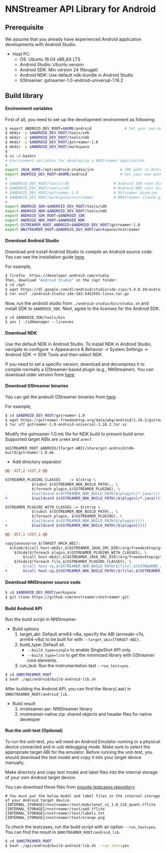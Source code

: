 # NNStreamer API Library for Android

## Prerequisite

We assume that you already have experienced Android application developments with Android Studio.

 * Host PC:
   * OS: Ubuntu 16.04 x86_64 LTS
   * Android Studio: Ubuntu version
   * Android SDK: Min version 24 (Nougat)
   * Android NDK: Use default ndk-bundle in Android Studio
   * GStreamer: gstreamer-1.0-android-universal-1.16.2

## Build library

#### Environment variables

First of all, you need to set-up the development environment as following:

```bash
$ export ANDROID_DEV_ROOT=$HOME/android               # Set your own path (The default path will be "$HOME/Android".)
$ mkdir -p $ANDROID_DEV_ROOT/tools/sdk
$ mkdir -p $ANDROID_DEV_ROOT/tools/ndk
$ mkdir -p $ANDROID_DEV_ROOT/gstreamer-1.0
$ mkdir -p $ANDROID_DEV_ROOT/workspace
$
$ vi ~/.bashrc
# Environment variables for developing a NNStreamer application
#
export JAVA_HOME=/opt/android-studio/jre            # JRE path in Android Studio
export ANDROID_DEV_ROOT=$HOME/android               # Set your own path (The default path will be "$HOME/Android".)
#
# $ANDROID_DEV_ROOT/tools/sdk                    # Android SDK root directory (default location: $HOME/Android/Sdk)
# $ANDROID_DEV_ROOT/tools/ndk                    # Android NDK root directory (default location: $HOME/Android/Sdk/ndk/<ndk-version>)
# $ANDROID_DEV_ROOT/gstreamer-1.0                # GStreamer binaries
# $ANDROID_DEV_ROOT/workspace/nnstreamer         # NNStreamer cloned git repository
#
export ANDROID_SDK=$ANDROID_DEV_ROOT/tools/sdk
export ANDROID_NDK=$ANDROID_DEV_ROOT/tools/ndk
export ANDROID_SDK_ROOT=$ANDROID_SDK
export ANDROID_NDK_ROOT=$ANDROID_NDK
export GSTREAMER_ROOT_ANDROID=$ANDROID_DEV_ROOT/gstreamer-1.0
export NNSTREAMER_ROOT=$ANDROID_DEV_ROOT/workspace/nnstreamer
```

#### Download Android Studio

Download and install Android Studio to compile an Android source code.
You can see the installation guide [here](https://developer.android.com/studio/install).

For example,
```bash
$ firefox  https://developer.android.com/studio
Then, download "Android Studio" in the /opt folder.
$ cd /opt
$ wget https://dl.google.com/dl/android/studio/ide-zips/3.4.0.18/android-studio-ide-183.5452501-linux.tar.gz
$ tar xvzf ./android-studio-ide-183.5452501-linux.tar.gz
```

Now, run the android studio from `./android-studio/bin/studio.sh` and install SDK to `$ANDROID_SDK`.
Next, agree to the licenses for the Android SDK.
```
$ cd $ANDROID_SDK/tools/bin
$ yes | ./sdkmanager --licenses
```

#### Download NDK

Use the default NDK in Android Studio.
To install NDK in Android Studio, navigate to configure -> Appearance & Behavior -> System Settings -> Android SDK -> SDK Tools and then select NDK.

If you need to set a specific version, download and decompress it to compile normally a GStreamer-based plugin (e.g., NNStreamer).
You can download older version from [here](https://developer.android.com/ndk/downloads/older_releases.html).

#### Download GStreamer binaries

You can get the prebuilt GStreamer binaries from [here](https://gstreamer.freedesktop.org/data/pkg/android/).

For example,
```bash
$ cd $ANDROID_DEV_ROOT/gstreamer-1.0
$ wget https://gstreamer.freedesktop.org/data/pkg/android/1.16.2/gstreamer-1.0-android-universal-1.16.2.tar.xz
$ tar xJf gstreamer-1.0-android-universal-1.16.2.tar.xz
```

Modify the gstreamer-1.0.mk file for NDK build to prevent build error.
Supported target ABIs are `arm64` and `armv7`.

```
$GSTREAMER_ROOT_ANDROID/{Target-ABI}/share/gst-android/ndk-build/gstreamer-1.0.mk
```

- Add directory separator.

```diff
@@ -127,2 +127,2 @@

GSTREAMER_PLUGINS_CLASSES    := $(strip \
            $(subst $(GSTREAMER_NDK_BUILD_PATH),, \
            $(foreach plugin,$(GSTREAMER_PLUGINS), \
-           $(wildcard $(GSTREAMER_NDK_BUILD_PATH)$(plugin)/*.java))))
+           $(wildcard $(GSTREAMER_NDK_BUILD_PATH)/$(plugin)/*.java))))

GSTREAMER_PLUGINS_WITH_CLASSES := $(strip \
            $(subst $(GSTREAMER_NDK_BUILD_PATH),, \
            $(foreach plugin, $(GSTREAMER_PLUGINS), \
-           $(wildcard $(GSTREAMER_NDK_BUILD_PATH)$(plugin)))))
+           $(wildcard $(GSTREAMER_NDK_BUILD_PATH)/$(plugin)))))

@@ -257,1 +257,1 @@

copyjavasource_$(TARGET_ARCH_ABI):
  $(hide)$(call host-mkdir,$(GSTREAMER_JAVA_SRC_DIR)/org/freedesktop/gstreamer)
    $(hide)$(foreach plugin,$(GSTREAMER_PLUGINS_WITH_CLASSES), \
        $(call host-mkdir,$(GSTREAMER_JAVA_SRC_DIR)/org/freedesktop/gstreamer/$(plugin)) && ) echo Done mkdir
    $(hide)$(foreach file,$(GSTREAMER_PLUGINS_CLASSES), \
-       $(call host-cp,$(GSTREAMER_NDK_BUILD_PATH)$(file),$(GSTREAMER_JAVA_SRC_DIR)/org/freedesktop/gstreamer/$(file)) && ) echo Done cp
+       $(call host-cp,$(GSTREAMER_NDK_BUILD_PATH)/$(file),$(GSTREAMER_JAVA_SRC_DIR)/org/freedesktop/gstreamer/$(file)) && ) echo Done cp
```

#### Download NNStreamer source code

```bash
$ cd $ANDROID_DEV_ROOT/workspace
$ git clone https://github.com/nnstreamer/nnstreamer.git
```

#### Build Android API

Run the build script in NNStreamer.

- Build options
  1. target_abi: Default arm64-v8a, specify the ABI (armeabi-v7a, arm64-v8a) to be built for with `--target_abi={TARGET-ABI}`.
  2. build_type: Default all.
      - `--build_type=single` to enable SingleShot API only.
      - `--build_type=lite` to get the minimized library with GStreamer core elements.
  3. run_test: Run the instrumentation test `--run_test=yes`.

```bash
$ cd $NNSTREAMER_ROOT
$ bash ./api/android/build-android-lib.sh
```

After building the Android API, you can find the library(.aar) in `$NNSTREAMER_ROOT/android_lib`.
- Build result
  1. nnstreamer.aar: NNStreamer library
  2. nnstreamer-native.zip: shared objects and header files for native developer

#### Run the unit-test (Optional)

To run the unit-test, you will need an Android Emulator running or a physical device connected and in usb debugging mode.
Make sure to select the appropriate target ABI for the emulator.
Before running the unit-test, you should download the test model and copy it into your target device manually.

Make directory and copy test model and label files into the internal storage of your own Android target device.

You can download these files from [nnsuite testcases repository](https://github.com/nnsuite/testcases/tree/master/DeepLearningModels/tensorflow-lite/Mobilenet_v1_1.0_224_quant).

```
# You must put the below model and label files in the internal storage of your Android target device.
{INTERNAL_STORAGE}/nnstreamer/test/mobilenet_v1_1.0_224_quant.tflite
{INTERNAL_STORAGE}/nnstreamer/test/add.tflite
{INTERNAL_STORAGE}/nnstreamer/test/labels.txt
{INTERNAL_STORAGE}/nnstreamer/test/orange.png
```

To check the testcases, run the build script with an option ```--run_test=yes```.
You can find the result in ```$NNSTREAMER_ROOT/android_lib```.

```bash
$ cd $NNSTREAMER_ROOT
$ bash ./api/android/build-android-lib.sh --run_test=yes
```
